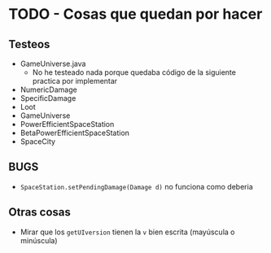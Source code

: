 # TODO - Cosas que quedan por hacer

## Testeos

* GameUniverse.java
    * No he testeado nada porque quedaba código de la siguiente practica por implementar
* NumericDamage
* SpecificDamage
* Loot
* GameUniverse
* PowerEfficientSpaceStation
* BetaPowerEfficientSpaceStation
* SpaceCity

## BUGS

* `SpaceStation.setPendingDamage(Damage d)` no funciona como deberia

## Otras cosas

* Mirar que los `getUIversion` tienen la `v` bien escrita (mayúscula o minúscula)
